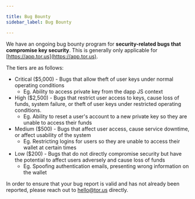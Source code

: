 ```yaml
---

title: Bug Bounty
sidebar_label: Bug Bounty

---
```



We have an ongoing bug bounty program for **security-related bugs that compromise key security**. This is generally only applicable for [https://app.tor.us](https://app.tor.us).

The tiers are as follows:

* Critical \($5,000\) - Bugs that allow theft of user keys under normal operating conditions
  * Eg. Ability to access private key from the dapp JS context
* High \($2,500\) - Bugs that restrict user access to keys, cause loss of funds, system failure, or theft of user keys under restricted operating conditions.
  * Eg. Ability to reset a user's account to a new private key so they are unable to access their funds
* Medium \($500\) - Bugs that affect user access, cause service downtime, or affect usability of the system
  * Eg. Restricting logins for users so they are unable to access their wallet at certain times
* Low \($200\) - Bugs that do not directly compromise security but have the potential to affect users adversely and cause loss of funds
  * Eg. Spoofing authentication emails, presenting wrong information on the wallet

In order to ensure that your bug report is valid and has not already been reported, please reach out to hello@tor.us directly. 

